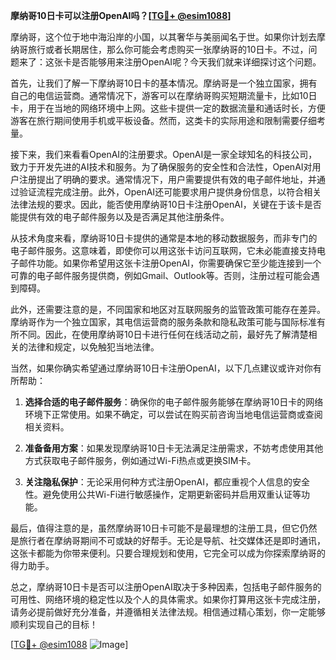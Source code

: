**摩纳哥10日卡可以注册OpenAI吗？[[TG💪+ @esim1088](https://t.me/s/esim1088)]**

摩纳哥，这个位于地中海沿岸的小国，以其奢华与美丽闻名于世。如果你计划去摩纳哥旅行或者长期居住，那么你可能会考虑购买一张摩纳哥的10日卡。不过，问题来了：这张卡是否能够用来注册OpenAI呢？今天我们就来详细探讨这个问题。

首先，让我们了解一下摩纳哥10日卡的基本情况。摩纳哥是一个独立国家，拥有自己的电信运营商。通常情况下，游客可以在摩纳哥购买短期流量卡，比如10日卡，用于在当地的网络环境中上网。这些卡提供一定的数据流量和通话时长，方便游客在旅行期间使用手机或平板设备。然而，这类卡的实际用途和限制需要仔细考量。

接下来，我们来看看OpenAI的注册要求。OpenAI是一家全球知名的科技公司，致力于开发先进的AI技术和服务。为了确保服务的安全性和合法性，OpenAI对用户注册提出了明确的要求。通常情况下，用户需要提供有效的电子邮件地址，并通过验证流程完成注册。此外，OpenAI还可能要求用户提供身份信息，以符合相关法律法规的要求。因此，能否使用摩纳哥10日卡注册OpenAI，关键在于该卡是否能提供有效的电子邮件服务以及是否满足其他注册条件。

从技术角度来看，摩纳哥10日卡提供的通常是本地的移动数据服务，而非专门的电子邮件服务。这意味着，即使你可以用这张卡访问互联网，它未必能直接支持电子邮件功能。如果你希望用这张卡注册OpenAI，你需要确保它至少能连接到一个可靠的电子邮件服务提供商，例如Gmail、Outlook等。否则，注册过程可能会遇到障碍。

此外，还需要注意的是，不同国家和地区对互联网服务的监管政策可能存在差异。摩纳哥作为一个独立国家，其电信运营商的服务条款和隐私政策可能与国际标准有所不同。因此，在使用摩纳哥10日卡进行任何在线活动之前，最好先了解清楚相关的法律和规定，以免触犯当地法律。

当然，如果你确实希望通过摩纳哥10日卡注册OpenAI，以下几点建议或许对你有所帮助：

1. **选择合适的电子邮件服务**：确保你的电子邮件服务能够在摩纳哥10日卡的网络环境下正常使用。如果不确定，可以尝试在购买前咨询当地电信运营商或查阅相关资料。
   
2. **准备备用方案**：如果发现摩纳哥10日卡无法满足注册需求，不妨考虑使用其他方式获取电子邮件服务，例如通过Wi-Fi热点或更换SIM卡。

3. **关注隐私保护**：无论采用何种方式注册OpenAI，都应重视个人信息的安全性。避免使用公共Wi-Fi进行敏感操作，定期更新密码并启用双重认证等功能。

最后，值得注意的是，虽然摩纳哥10日卡可能不是最理想的注册工具，但它仍然是旅行者在摩纳哥期间不可或缺的好帮手。无论是导航、社交媒体还是即时通讯，这张卡都能为你带来便利。只要合理规划和使用，它完全可以成为你探索摩纳哥的得力助手。

总之，摩纳哥10日卡是否可以注册OpenAI取决于多种因素，包括电子邮件服务的可用性、网络环境的稳定性以及个人的具体需求。如果你打算用这张卡完成注册，请务必提前做好充分准备，并遵循相关法律法规。相信通过精心策划，你一定能够顺利实现自己的目标！

[[TG💪+ @esim1088](https://t.me/s/esim1088) ![Image](https://i.postimg.cc/4NQfJmqS/Snipaste-2025-05-13-00-14-12.png)]